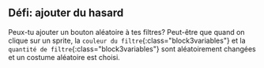 ## Défi: ajouter du hasard

Peux-tu ajouter un bouton aléatoire à tes filtres? Peut-être que quand on clique sur un sprite, la `couleur du filtre`{:class="block3variables"} et la `quantité de filtre`{:class="block3variables"} sont aléatoirement changées et un costume aléatoire est choisi.
